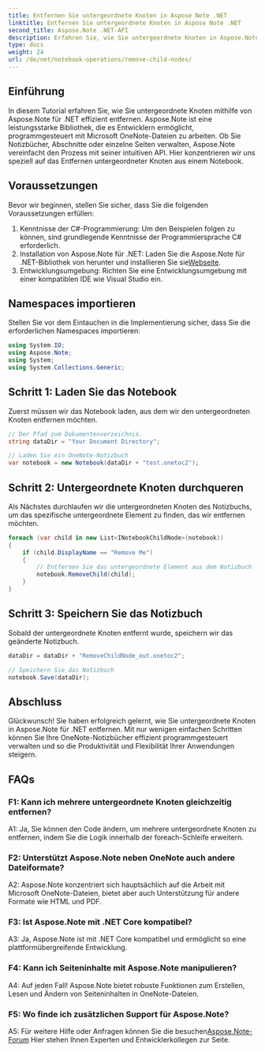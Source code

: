 ```yaml
---
title: Entfernen Sie untergeordnete Knoten in Aspose Note .NET
linktitle: Entfernen Sie untergeordnete Knoten in Aspose Note .NET
second_title: Aspose.Note .NET-API
description: Erfahren Sie, wie Sie untergeordnete Knoten in Aspose.Note für .NET mühelos entfernen. Vereinfachen Sie Ihre OneNote-Dateiverwaltung mit dieser Schritt-für-Schritt-Anleitung.
type: docs
weight: 24
url: /de/net/notebook-operations/remove-child-nodes/
---
```

## Einführung

In diesem Tutorial erfahren Sie, wie Sie untergeordnete Knoten mithilfe von Aspose.Note für .NET effizient entfernen. Aspose.Note ist eine leistungsstarke Bibliothek, die es Entwicklern ermöglicht, programmgesteuert mit Microsoft OneNote-Dateien zu arbeiten. Ob Sie Notizbücher, Abschnitte oder einzelne Seiten verwalten, Aspose.Note vereinfacht den Prozess mit seiner intuitiven API. Hier konzentrieren wir uns speziell auf das Entfernen untergeordneter Knoten aus einem Notebook.

## Voraussetzungen

Bevor wir beginnen, stellen Sie sicher, dass Sie die folgenden Voraussetzungen erfüllen:
1. Kenntnisse der C#-Programmierung: Um den Beispielen folgen zu können, sind grundlegende Kenntnisse der Programmiersprache C# erforderlich.
2.  Installation von Aspose.Note für .NET: Laden Sie die Aspose.Note für .NET-Bibliothek von herunter und installieren Sie sie[Webseite](https://releases.aspose.com/note/net/).
3. Entwicklungsumgebung: Richten Sie eine Entwicklungsumgebung mit einer kompatiblen IDE wie Visual Studio ein.

## Namespaces importieren

Stellen Sie vor dem Eintauchen in die Implementierung sicher, dass Sie die erforderlichen Namespaces importieren:

```csharp
using System.IO;
using Aspose.Note;
using System;
using System.Collections.Generic;
```

## Schritt 1: Laden Sie das Notebook

Zuerst müssen wir das Notebook laden, aus dem wir den untergeordneten Knoten entfernen möchten.

```csharp
// Der Pfad zum Dokumentenverzeichnis.
string dataDir = "Your Document Directory";

// Laden Sie ein OneNote-Notizbuch
var notebook = new Notebook(dataDir + "test.onetoc2");
```

## Schritt 2: Untergeordnete Knoten durchqueren

Als Nächstes durchlaufen wir die untergeordneten Knoten des Notizbuchs, um das spezifische untergeordnete Element zu finden, das wir entfernen möchten.

```csharp
foreach (var child in new List<INotebookChildNode>(notebook))
{
    if (child.DisplayName == "Remove Me")
    {
        // Entfernen Sie das untergeordnete Element aus dem Notizbuch
        notebook.RemoveChild(child);
    }
}
```

## Schritt 3: Speichern Sie das Notizbuch

Sobald der untergeordnete Knoten entfernt wurde, speichern wir das geänderte Notizbuch.

```csharp
dataDir = dataDir + "RemoveChildNode_out.onetoc2";

// Speichern Sie das Notizbuch
notebook.Save(dataDir);
```

## Abschluss

Glückwunsch! Sie haben erfolgreich gelernt, wie Sie untergeordnete Knoten in Aspose.Note für .NET entfernen. Mit nur wenigen einfachen Schritten können Sie Ihre OneNote-Notizbücher effizient programmgesteuert verwalten und so die Produktivität und Flexibilität Ihrer Anwendungen steigern.

## FAQs

### F1: Kann ich mehrere untergeordnete Knoten gleichzeitig entfernen?

A1: Ja, Sie können den Code ändern, um mehrere untergeordnete Knoten zu entfernen, indem Sie die Logik innerhalb der foreach-Schleife erweitern.

### F2: Unterstützt Aspose.Note neben OneNote auch andere Dateiformate?

A2: Aspose.Note konzentriert sich hauptsächlich auf die Arbeit mit Microsoft OneNote-Dateien, bietet aber auch Unterstützung für andere Formate wie HTML und PDF.

### F3: Ist Aspose.Note mit .NET Core kompatibel?

A3: Ja, Aspose.Note ist mit .NET Core kompatibel und ermöglicht so eine plattformübergreifende Entwicklung.

### F4: Kann ich Seiteninhalte mit Aspose.Note manipulieren?

A4: Auf jeden Fall! Aspose.Note bietet robuste Funktionen zum Erstellen, Lesen und Ändern von Seiteninhalten in OneNote-Dateien.

### F5: Wo finde ich zusätzlichen Support für Aspose.Note?

 A5: Für weitere Hilfe oder Anfragen können Sie die besuchen[Aspose.Note-Forum](https://forum.aspose.com/c/note/28) Hier stehen Ihnen Experten und Entwicklerkollegen zur Seite.